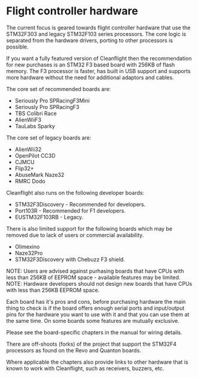 # Flight controller hardware

The current focus is geared towards flight controller hardware that use the STM32F303 and legacy STM32F103 series processors.  The core logic is separated from the hardware drivers, porting to other processors is possible.

If you want a fully featured version of Cleanflight then the recommendation for new purchases is an STM32 F3 based board with 256KB of flash memory.  The F3 processor is faster, has built in USB support and supports more hardware without the need for additional adaptors and cables.

The core set of recommended boards are:

* Seriously Pro SPRacingF3Mini
* Seriously Pro SPRacingF3
* TBS Colibri Race
* AlienWiiF3
* TauLabs Sparky

The core set of legacy boards are:

* AlienWii32
* OpenPilot CC3D
* CJMCU
* Flip32+
* AbuseMark Naze32
* RMRC Dodo

Cleanflight also runs on the following developer boards:

* STM32F3Discovery - Recommended for developers.
* Port103R - Recommended for F1 developers.
* EUSTM32F103RB - Legacy.

There is also limited support for the following boards which may be removed due to lack of users or commercial availability.
 
* Olimexino
* Naze32Pro
* STM32F3Discovery with Chebuzz F3 shield.

NOTE: Users are advised against purhasing boards that have CPUs with less than 256KB of EEPROM space - available features may be limited.
NOTE: Hardware developers should not design new boards that have CPUs with less than 256KB EEPROM space. 

Each board has it's pros and cons, before purchasing hardware the main thing to check is if the board offers enough serial ports and input/output pins for the hardware you want to use with it and that you can use them at the same time.  On some boards some features are mutually exclusive.

Please see the board-specific chapters in the manual for wiring details.

There are off-shoots (forks) of the project that support the STM32F4 processors as found on the Revo and Quanton boards.

Where applicable the chapters also provide links to other hardware that is known to work with Cleanflight, such as receivers, buzzers, etc.
